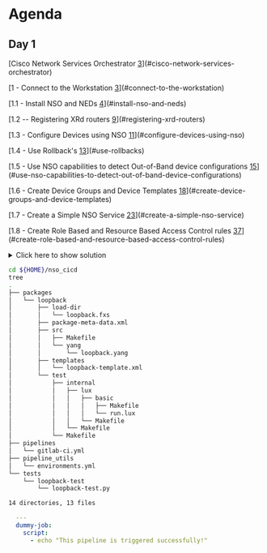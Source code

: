 # Agenda

## Day 1

<!-- *   NSO Hands-On session
*   Cisco Network Services Orchestrator
    *   Connect to the Workstation
*   1.1 - Install NSO and NEDs
*   1.2 – Registering XRd routers
*   1.3 - Configure Devices using NSO
*   1.4 - Use Rollback’s
*   1.5 - Use NSO capabilities to detect Out-of-Band device configurations
*   1.6 - Create Device Groups and Device Templates
*   1.7 - Create a Simple NSO Service
*   1.8 - Create Role Based and Resource Based Access Control rules
*   -->

[Cisco Network Services Orchestrator
[3](#cisco-network-services-orchestrator)](#cisco-network-services-orchestrator)

[1 - Connect to the Workstation
[3](#connect-to-the-workstation)](#connect-to-the-workstation)

[1.1 - Install NSO and NEDs
[4](#install-nso-and-neds)](#install-nso-and-neds)

[1.2 -- Registering XRd routers
[9](#registering-xrd-routers)](#registering-xrd-routers)

[1.3 - Configure Devices using NSO
[11](#configure-devices-using-nso)](#configure-devices-using-nso)

[1.4 - Use Rollback's [13](#use-rollbacks)](#use-rollbacks)

[1.5 - Use NSO capabilities to detect Out-of-Band device configurations
[15](#use-nso-capabilities-to-detect-out-of-band-device-configurations)](#use-nso-capabilities-to-detect-out-of-band-device-configurations)

[1.6 - Create Device Groups and Device Templates
[18](#create-device-groups-and-device-templates)](#create-device-groups-and-device-templates)

[1.7 - Create a Simple NSO Service
[23](#create-a-simple-nso-service)](#create-a-simple-nso-service)

[1.8 - Create Role Based and Resource Based Access Control rules
[37](#create-role-based-and-resource-based-access-control-rules)](#create-role-based-and-resource-based-access-control-rules)



<details>
<summary>Click here to show solution</summary>
```bash
ssh developer@10.10.20.50
```
</details>


```bash title="Repository content"
cd ${HOME}/nso_cicd
tree
.
├── packages
│   └── loopback
│       ├── load-dir
│       │   └── loopback.fxs
│       ├── package-meta-data.xml
│       ├── src
│       │   ├── Makefile
│       │   └── yang
│       │       └── loopback.yang
│       ├── templates
│       │   └── loopback-template.xml
│       └── test
│           ├── internal
│           │   ├── lux
│           │   │   ├── basic
│           │   │   │   ├── Makefile
│           │   │   │   └── run.lux
│           │   │   └── Makefile
│           │   └── Makefile
│           └── Makefile
├── pipelines
│   └── gitlab-ci.yml
├── pipeline_utils
│   └── environments.yml
└── tests
    └── loopback-test
        └── loopback-test.py

14 directories, 13 files
```



```yaml linenums="1" title="Gitlab runner .gitlab-ci.yml"
  ---
  dummy-job:
    script:
      - echo "This pipeline is triggered successfully!"
```